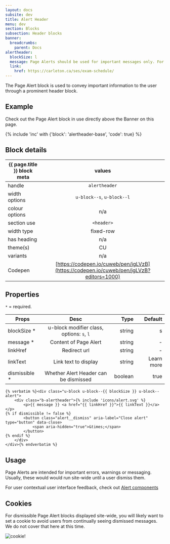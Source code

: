 ```yaml
---
layout: docs
subsite: dev
title: Alert Header
menu: dev
section: Blocks
subsection: Header blocks
banner:
  breadcrumbs:
    parent: Docs
alertheader:
  blockSize: l
  message: Page Alerts should be used for important messages only. For example: Exams have been rescheduled due to expected inclement weather. Make sure to confirm your new exam times.
  link:
    href: https://carleton.ca/ses/exam-schedule/
---
```

The Page Alert block is used to convey important information to the user through a prominent header block. 

## Example

Check out the Page Alert block in use directly above the Banner on this page.

{% include 'inc' with {'block': 'alertheader-base', 'code': true} %}


## Block details

| {{ page.title }}  block meta   |  values
| --------------| :-------------------------------------:
| handle              | `alertheader` 
| width options       | `u-block--s`, `u-block--l`     
| colour options      | n/a  
| section use         | `<header>`                  
| width type          | fixed-row                           
| has heading         | n/a
| theme(s)            | CU
| variants            | n/a
| Codepen             | [https://codepen.io/cuweb/pen/jgLVzB](https://codepen.io/cuweb/pen/jgLVzB?editors=1000)

## Properties

`*` = required.

| Props        | Desc              | Type  | Default 
| --------------| :-------------------------------------:| -------:| -:|
| blockSize *     | u-block modifier class, options: `s`, `l`  | string  | s |
| message *     | Content of Page Alert                  | string  | - | 
| linkHref      | Redirect url                           | string  | -
| linkText      | Link text to display                   | string  | Learn more
| dismissible * | Whether Alert Header can be dismissed    | boolean | true


```twig
{% verbatim %}<div class="u-block u-block--{{ blockSize }} u-block--alert">
    <div class="b-alertheader">{% include 'icons/alert.svg' %}
        <p>{{ message }} <a href="{{ linkHref }}">{{ linkText }}</a></p>
{% if dismissible != false %}
        <button class="alert__dismiss" aria-label="Close alert" type="button" data-close>
            <span aria-hidden="true">&times;</span>
        </button>
{% endif %}
    </div>
</div>{% endverbatim %}
```

## Usage

Page Alerts are intended for important errors, warnings or messaging. Usually, these would would run site-wide until a user dismiss them.

For user contextual user interface feedback, check out [Alert components](#)

## Cookies

For dismissible Page Alert blocks displayed site-wide, you will likely want to set a cookie to avoid users from continually seeing dismissed messages.
We do not cover that here at this time.

![cookie!](https://i2.wp.com/hypebeast.com/image/2017/03/cookie-monster-100-years-of-cookie-history-video-0.gif?w=960)
